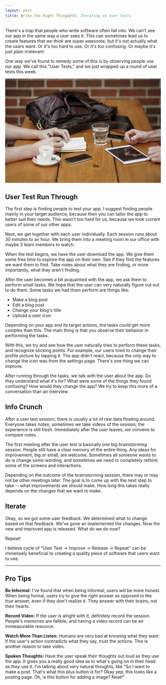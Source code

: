 ```yaml
---
layout: post
title: Write the Right Thing&#58; Iterating on User Tests
---
```


There's a trap that people who write software often fall into. We can't see our app in the same way a user sees it. This can sometimes lead us to create features that *we think* are super awesome, but it's not actually what the users want. Or it's too hard to use. Or it's too confusing. Or maybe it's just plain irrelevant.

One way we've found to remedy some of this is by observing people use our app. We call this "User Tests," and we just wrapped up a round of user tests this week.

<!--excerpt-->

![User Test](/public/images/20150520/user-test.jpg)

## User Test Run Through

The first step is finding people to test your app. I suggest finding people mainly in your target audience, because then you can tailor the app to better suit their needs. This wasn't too hard for us, because we took current users of some of our other apps.

Next, we get together with each user individually. Each session runs about 30 minutes to an hour. We bring them into a meeting room in our office with maybe 3 team members to watch.

When the test begins, we have the user download the app. We give them some free time to explore the app on their own. See if they find the features we want them to find. Take notes about what they are finding, or more importantly, what they aren't finding.

After the user becomes a bit acquainted with the app, we ask them to perform small tasks. We hope that the user can very naturally figure out out to do them. Some tasks we had them perform are things like:

- Make a blog post
- Edit a blog post
- Change your blog's title
- Upload a user icon

Depending on your app and its target actions, the tasks could get more complex than this. The main thing is that you observe their behavior in performing the tasks.

With this, we try and see how the user naturally tries to perform these tasks, and recognize sticking points. For example, our users tried to change their profile picture by tapping it. The app didn't react, because the only way to change the icon was from the settings page. There's one thing we can improve.

After running through the tasks, we talk with the user about the app. Do they understand what it's for? What were some of the things they found confusing? How would they change the app? We try to keep this more of a conversation than an interview. 

## Info Crunch

After a user test session, there is usually a lot of raw data floating around. Everyone takes notes; sometimes we take videos of the session; the experience is still fresh. Immediately after the user leaves, we convene to compare notes.

The first meeting after the user test is basically one big brainstorming session. People still have a clear memory of the entire thing. Any ideas for improvement, big or small, are welcome. Sometimes all someone wants to do is change some wording, and sometimes we need to completely rethink some of the screens and interactions.

Depending on the outcome of the brainstorming session, there may or may not be other meetings later. The goal is to come up with the next step to take -- what improvements we should make. How long this takes really depends on the changes that we want to make.

## Iterate

Okay, so we got some user feedback. We determined what to change based on that feedback. We've gone an implemented the changes. Now the new and improved app is released. What do we do now?

Repeat!

I believe cycle of "User Test -> Improve -> Release -> Repeat" can be immensely beneficial to creating a quality piece of software that users want to use.

--- 

## Pro Tips

**Be Informal:** I've found that when being informal, users will be more honest. When being formal, users try to give the *right* answer as opposed to the *true* answer, even if they don't realize it. They answer with their brains, not their hearts.

**Record Video:** If the user is alright with it, definitely record the session. People's memories are fallible, and having a video record can be an immeasurable resource.

**Watch More Than Listen:** Humans are very bad at knowing what they want. If the user's action contradicts what they say, trust the actions. This is another reason to take video.

**Spoken Thoughts:** Have the user speak their thoughts out loud as they use the app. It gives you a really good idea as to what's going on in their head as they use it. I'm talking about very natural thoughts, like "So I want to make a post. That's what this plus button is for? Okay yep, this looks like a posting page. Oh, is this button for adding a image? Neat!"